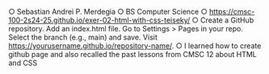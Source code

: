 ○ Sebastian Andrei P. Merdegia
○ BS Computer Science
○ https://cmsc-100-2s24-25.github.io/exer-02-html-with-css-teiseky/
○ Create a GitHub repository. Add an index.html file. Go to Settings > Pages in your repo. Select the branch (e.g., main) and save. Visit https://yourusername.github.io/repository-name/.
○ I learned how to create github page and also recalled the past lessons from CMSC 12 about HTML and CSS
